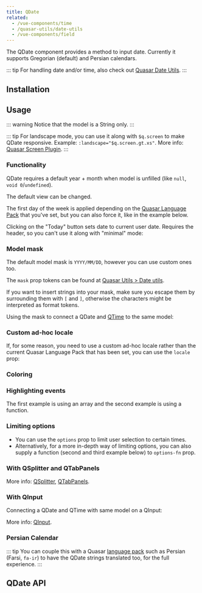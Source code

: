 ```yaml
---
title: QDate
related:
  - /vue-components/time
  - /quasar-utils/date-utils
  - /vue-components/field
---
```


The QDate component provides a method to input date. Currently it supports Gregorian (default) and Persian calendars.

::: tip
For handling date and/or time, also check out [Quasar Date Utils](/quasar-utils/date-utils).
:::

## Installation
<doc-installation components="QDate" />

## Usage

::: warning
Notice that the model is a String only.
:::

<doc-example title="Basic" file="QDate/Basic" />

::: tip
For landscape mode, you can use it along with `$q.screen` to make QDate responsive. Example: `:landscape="$q.screen.gt.xs"`. More info: [Quasar Screen Plugin](/options/screen-plugin).
:::

<doc-example title="Landscape" file="QDate/Landscape" />

### Functionality

QDate requires a default year + month when model is unfilled (like `null`, `void 0`/`undefined`).

<doc-example title="Default year month" file="QDate/DefaultYearMonth" />

The default view can be changed.

<doc-example title="Default view" file="QDate/DefaultView" />

The first day of the week is applied depending on the [Quasar Language Pack](/options/quasar-language-packs) that you've set, but you can also force it, like in the example below.

<doc-example title="First day of week" file="QDate/FirstDayOfWeek" />

Clicking on the "Today" button sets date to current user date. Requires the header, so you can't use it along with "minimal" mode:

<doc-example title="Today button" file="QDate/TodayBtn" />

<doc-example title="Disable and readonly" file="QDate/DisableReadonly" />

### Model mask

The default model mask is `YYYY/MM/DD`, however you can use custom ones too.

The `mask` prop tokens can be found at [Quasar Utils > Date utils](/quasar-utils/date-utils#Format-for-display).

<doc-example title="Simple mask" file="QDate/MaskSimple" />

If you want to insert strings into your mask, make sure you escape them by surrounding them with `[` and `]`, otherwise the characters might be interpreted as format tokens.

<doc-example title="Mask with escaped characters" file="QDate/MaskEscape" />

Using the mask to connect a QDate and [QTime](/vue-components/time) to the same model:

<doc-example title="QDate and QTime on same model" file="QDate/MaskDateTime" />

### Custom ad-hoc locale

If, for some reason, you need to use a custom ad-hoc locale rather than the current Quasar Language Pack that has been set, you can use the `locale` prop:

<doc-example title="Custom ad-hoc locale" file="QDate/CustomLocale" />

### Coloring

<doc-example title="Coloring" file="QDate/Color" />

<doc-example title="Dark" file="QDate/Dark" dark />

### Highlighting events

The first example is using an array and the second example is using a function.

<doc-example title="Events" file="QDate/Events" />

<doc-example title="Event color" file="QDate/EventColor" />

### Limiting options

* You can use the `options` prop to limit user selection to certain times.
* Alternatively, for a more in-depth way of limiting options, you can also supply a function (second and third example below) to `options-fn` prop.

<doc-example title="Options" file="QDate/Options" />

### With QSplitter and QTabPanels
<doc-example title="With QSplitter and QTabPanels" file="QDate/Splitter" />

More info: [QSplitter](/vue-components/splitter), [QTabPanels](/vue-components/tab-panels).

### With QInput

<doc-example title="With QInput" file="QDate/Input" />

Connecting a QDate and QTime with same model on a QInput:

<doc-example title="QDate and QTime with QInput" file="QDate/InputFull" />

More info: [QInput](/vue-components/input).

### Persian Calendar
::: tip
You can couple this with a Quasar [language pack](/options/quasar-language-packs) such as Persian (Farsi, `fa-ir`) to have the QDate strings translated too, for the full experience.
:::

<q-btn type="a" href="https://codepen.io/rstoenescu/pen/wOGpZg" target="_blank" label="See example" icon-right="launch" color="primary" />

## QDate API
<doc-api file="QDate" />
